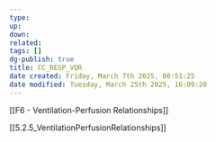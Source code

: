 ```yaml
---
type: 
up: 
down: 
related: 
tags: []
dg-publish: true
title: CC_RESP_VQR
date created: Friday, March 7th 2025, 00:51:25
date modified: Tuesday, March 25th 2025, 16:09:20
---
```


[[F6 - Ventilation-Perfusion Relationships]]

[[5.2.5_VentilationPerfusionRelationships]]
